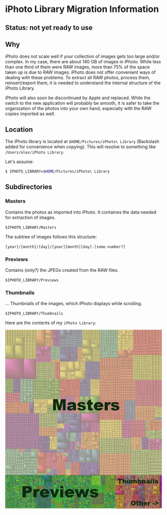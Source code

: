 # iPhoto Library Migration Information

## Status: not yet ready to use

## Why

iPhoto does not scale well if your collection of images gets too large and/or complex.
In my case, there are about 140 GB of images in iPhoto. While less than one third of them were RAW images,
more than 75% of the space taken up is due to RAW images. iPhoto does not offer convenient ways of dealing with these
problems. To extract all RAW photos, process them, reinsert/export them, it is needed to understand the internal
structure of the iPhoto Library.

iPhoto will also soon be discontinued by Apple and replaced. While the switch to the new application will probably be smooth, it
is safer to take the organization of the photos into your own hand, especially with the RAW copies imported as well.

## Location

The iPhoto library is located at `$HOME/Pictures/iPhoto\ Library` (Backslash added for convenience when copying).
This will resolve to something like `/Users/alex/iPhoto Library`.

Let's assume:
```bash
$ IPHOTO_LIBRARY=$HOME/Pictures/iPhoto\ Library
```

## Subdirectories

### Masters
Contains the photos as imported into iPhoto.
It containes the data needed for extraction of images.

`$IPHOTO_LIBRARY/Masters`

The subtree of images follows this structure:

`[year]/[month]/[day]/[year][month][day]-[some-number?]`

### Previews
Contains (only?) the JPEGs created from the RAW files.

`$IPHOTO_LIBRARY/Previews`

### Thumbnails
... Thumbnails of the images, which iPhoto displays while scrolling.

`$IPHOTO_LIBRARY/Thumbnails`

Here are the contents of my `iPhoto Library`:

![](https://github.com/AlexanderSelzer/iphoto-library/blob/master/iPhoto.jpg)
